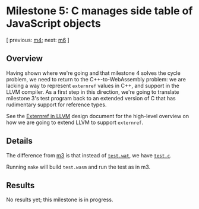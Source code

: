 # Milestone 5: C manages side table of JavaScript objects

[ previous: [m4](../m4/); next: [m6](../m6/) ]

## Overview

Having shown where we're going and that milestone 4 solves the cycle
problem, we need to return to the C++-to-WebAssembly problem: we are
lacking a way to represent `externref` values in C++, and support in the
LLVM compiler.  As a first step in this direction, we're going to
translate milestone 3's test program back to an extended version of C
that has rudimentary support for reference types.

See the [Externref in LLVM](./externref-in-llvm.md) design document
for the high-level overview on how we are going to extend LLVM to
support `externref`.

## Details

The difference from [m3](../m3) is that instead of
[`test.wat`](../m3/test.wat), we have [`test.c`](./test.c).

Running `make` will build `test.wasm` and run the test as in m3.

## Results

No results yet; this milestone is in progress.
